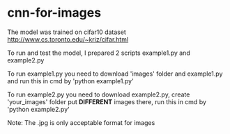 # cnn-for-images
The model was trained on cifar10 dataset http://www.cs.toronto.edu/~kriz/cifar.html

To run and test the model, I prepared 2 scripts example1.py and example2.py

To run example1.py you need to download 'images' folder and example1.py and run this in cmd by 'python example1.py'

To run example2.py you need to download example2.py, create 'your_images' folder 
put **DIFFERENT** images there, run this in cmd by 'python example2.py'

Note: The .jpg is only acceptable format for images
